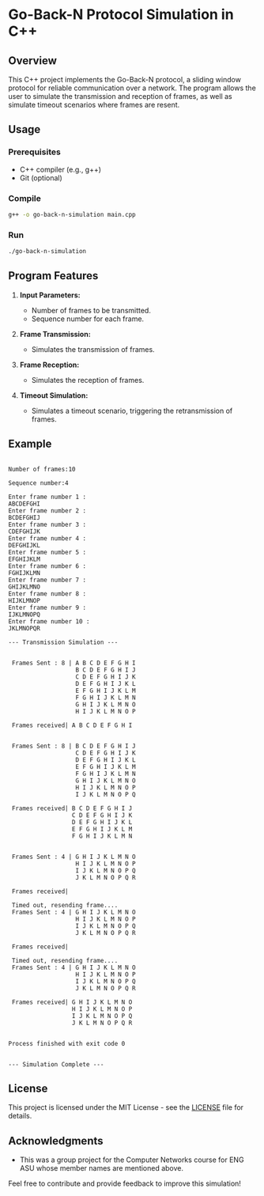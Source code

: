 # Go-Back-N Protocol Simulation in C++

## Overview

This C++ project implements the Go-Back-N protocol, a sliding window protocol for reliable communication over a network. The program allows the user to simulate the transmission and reception of frames, as well as simulate timeout scenarios where frames are resent.

## Usage

### Prerequisites

- C++ compiler (e.g., g++)
- Git (optional)

### Compile

```bash
g++ -o go-back-n-simulation main.cpp
```

### Run

```bash
./go-back-n-simulation
```

## Program Features

1. **Input Parameters:**
   - Number of frames to be transmitted.
   - Sequence number for each frame.

2. **Frame Transmission:**
   - Simulates the transmission of frames.

3. **Frame Reception:**
   - Simulates the reception of frames.

4. **Timeout Simulation:**
   - Simulates a timeout scenario, triggering the retransmission of frames.

## Example

```plaintext

Number of frames:10

Sequence number:4

Enter frame number 1 :
ABCDEFGHI
Enter frame number 2 :
BCDEFGHIJ
Enter frame number 3 :
CDEFGHIJK
Enter frame number 4 :
DEFGHIJKL
Enter frame number 5 :
EFGHIJKLM
Enter frame number 6 :
FGHIJKLMN
Enter frame number 7 :
GHIJKLMNO
Enter frame number 8 :
HIJKLMNOP
Enter frame number 9 :
IJKLMNOPQ
Enter frame number 10 :
JKLMNOPQR

--- Transmission Simulation ---


 Frames Sent : 8 | A B C D E F G H I
                   B C D E F G H I J
                   C D E F G H I J K
                   D E F G H I J K L
                   E F G H I J K L M
                   F G H I J K L M N
                   G H I J K L M N O
                   H I J K L M N O P

 Frames received| A B C D E F G H I


 Frames Sent : 8 | B C D E F G H I J
                   C D E F G H I J K
                   D E F G H I J K L
                   E F G H I J K L M
                   F G H I J K L M N
                   G H I J K L M N O
                   H I J K L M N O P
                   I J K L M N O P Q

 Frames received| B C D E F G H I J
                  C D E F G H I J K
                  D E F G H I J K L
                  E F G H I J K L M
                  F G H I J K L M N


 Frames Sent : 4 | G H I J K L M N O
                   H I J K L M N O P
                   I J K L M N O P Q
                   J K L M N O P Q R

 Frames received|

 Timed out, resending frame....
 Frames Sent : 4 | G H I J K L M N O
                   H I J K L M N O P
                   I J K L M N O P Q
                   J K L M N O P Q R

 Frames received|

 Timed out, resending frame....
 Frames Sent : 4 | G H I J K L M N O
                   H I J K L M N O P
                   I J K L M N O P Q
                   J K L M N O P Q R

 Frames received| G H I J K L M N O
                  H I J K L M N O P
                  I J K L M N O P Q
                  J K L M N O P Q R


Process finished with exit code 0


--- Simulation Complete ---
```

## License

This project is licensed under the MIT License - see the [LICENSE](LICENSE) file for details.

## Acknowledgments

- This was a group project for the Computer Networks course for ENG ASU whose member names are mentioned above.

Feel free to contribute and provide feedback to improve this simulation!

